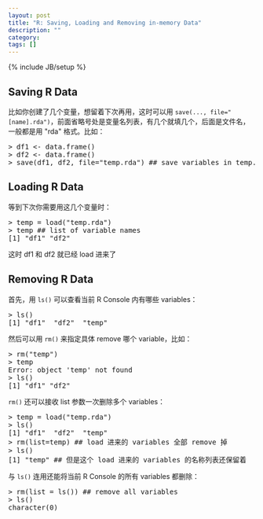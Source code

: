 ```yaml
---
layout: post
title: "R: Saving, Loading and Removing in-memory Data"
description: ""
category: 
tags: []
---
```

{% include JB/setup %}

## Saving R Data

比如你创建了几个变量，想留着下次再用，这时可以用 `save(..., file="[name].rda")`，前面省略号处是变量名列表，有几个就填几个，后面是文件名，一般都是用 "rda" 格式。比如：

<pre class="prettyprint linenums">
&gt; df1 &lt;- data.frame()
&gt; df2 &lt;- data.frame()
&gt; save(df1, df2, file="temp.rda") ## save variables in temp.rda in workspace
</pre>

## Loading R Data

等到下次你需要用这几个变量时：

<pre class="prettyprint linenums">
&gt; temp = load("temp.rda")
&gt; temp ## list of variable names
[1] "df1" "df2"
</pre>

这时 df1 和 df2 就已经 load 进来了

## Removing R Data

首先，用 `ls()` 可以查看当前 R Console 内有哪些 variables：

<pre class="prettyprint linenums">
&gt; ls()
[1] "df1"  "df2"  "temp"
</pre>

然后可以用 `rm()` 来指定具体 remove 哪个 variable，比如：

<pre class="prettyprint linenums">
&gt; rm("temp")
&gt; temp
Error: object 'temp' not found
&gt; ls()
[1] "df1" "df2"
</pre>

`rm()` 还可以接收 list 参数一次删除多个 variables：

<pre class="prettyprint linenums">
&gt; temp = load("temp.rda")
&gt; ls()
[1] "df1"  "df2"  "temp"
&gt; rm(list=temp) ## load 进来的 variables 全部 remove 掉
&gt; ls()
[1] "temp" ## 但是这个 load 进来的 variables 的名称列表还保留着
</pre>

与 `ls()` 连用还能将当前 R Console 的所有 variables 都删除：

<pre class="prettyprint linenums">
&gt; rm(list = ls()) ## remove all variables
&gt; ls()
character(0)
</pre>